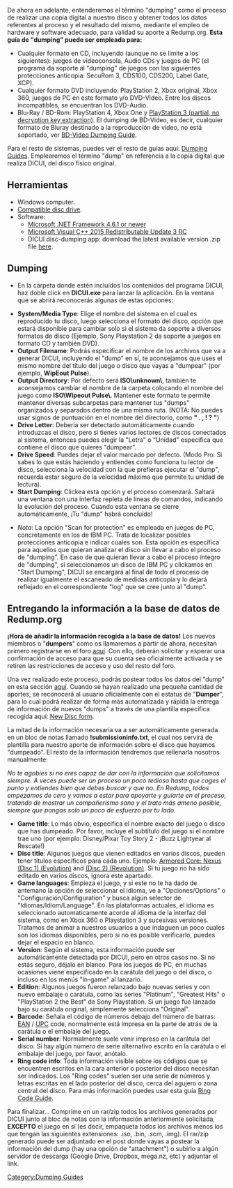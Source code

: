 De ahora en adelante, entenderemos el término "dumping" como el proceso
de realizar una copia digital a nuestro disco y obtener todos los datos
referentes al proceso y el resultado del mismo, mediante el empleo de
hardware y software adecuado, para validad su aporte a Redump.org.
**Esta guía de "dumping" puede ser empleada para:**

  - Cualquier formato en CD, incluyendo (aunque no se limite a los
    siguientes): juegos de videoconsola, Audio CDs y juegos de PC (el
    programa da soporte al "dumping" de juegos con las siguientes
    protecciones anticopia: SecuRom 3, CDS100, CDS200, Label Gate, XCP).
  - Cualquier formato DVD incluyendo: PlayStation 2, Xbox original, Xbox
    360, juegos de PC en este formato y/o DVD-Video. Entre los discos
    incompatibles, se encuentran los DVD-Audio.
  - Blu-Ray / BD-Rom: PlayStation 4, Xbox One y [PlayStation 3 (partial,
    no decryption key
    extraction)](PlayStation_3_Dumping_Guide "wikilink"). El dumping de
    BD-Video, es decir, cualquier formato de Bluray destinado a la
    reproducción de video, no está soportado, ver [BD-Video Dumping
    Guide](BD-Video_Dumping_Guide "wikilink").

Para el resto de sistemas, puedes ver el resto de guías aquí: [Dumping
Guides](Dumping_Guides "wikilink"). Emplearemos el término "dump" en
referencia a la copia digital que realiza DICUI, del disco físico
original.

## Herramientas

  - Windows computer.
  - [Compatible disc
    drive](DiscImageCreator:_Optical_Disc_Drive_Compatibility "wikilink").
  - Software:
      - [Microsoft .NET Framework 4.6.1 or
        newer](https://www.microsoft.com/en-us/download/details.aspx?id=49981)
      - [Microsoft Visual C++ 2015 Redistributable Update 3
        RC](https://www.microsoft.com/en-us/download/details.aspx?id=52685)
      - DICUI disc-dumping app: download the latest available version
        .zip file
        [here](https://github.com/reignstumble/DICUI/releases/latest).

## Dumping

  - En la carpeta donde estén incluídos los contenidos del programa
    DICUI, haz doble click en **DICUI.exe** para lanzar la aplicación.
    En la ventana que se abrirá reconocerás algunas de estas opciones:

<!-- end list -->

  - **System/Media Type**: Elige el nombre del sistema en el cual es
    reproducido tu disco, luego selecciona el formato del disco, opción
    que estará disponible para cambiar solo si el sistema da soporte a
    diversos formatos de disco (Ejemplo, Sony Playstation 2 da soporte a
    juegos en formato CD y también DVD).
  - **Output Filename**: Podrás especificar el nombre de los archivos
    que va a generar DICUI, incluyendo el "dump" en sí, te aconsejamos
    que uses el mismo nombre del título del juego o disco que vayas a
    "dumpear" (por ejemplo, **WipEout Pulse**).
  - **Output Directory**: Por defecto será **ISO\\unknown\\**, también
    te aconsejamos cambiar el nombre de la carpeta colocando el nombre
    del juego como **ISO\\Wipeout Pulse\\**. Mantener este formato te
    permite mantener diversas subcarpetas para mantener tus "dumps"
    organizados y separados dentro de una misma ruta. (NOTA: No puedes
    usar signos de puntuación en el nombre del directorio, como **" . ,
    \! ? "**)
  - **Drive Letter**: Debería ser detectado automáticamente cuando
    introduzcas el disco, pero si tienes varios lectores de discos
    conectados al sistema, entonces puedes elegir la "Letra" o "Unidad"
    especifica que contiene el disco que quieres "dumpear".
  - **Drive Speed**: Puedes dejar el valor marcado por defecto. (Modo
    Pro: Si sabes lo que estás haciendo y entiendes como funciona tu
    lector de disco, selecciona la velocidad con la que prefieras
    ejecutar el "dump", recuerda estar seguro de la velocidad máxima que
    permite tu unidad de lectura).
  - **Start Dumping**: Clickea esta opción y el proceso comenzará.
    Saltará una ventana con una interfaz repleta de líneas de comandos,
    indicando la evolución del proceso. Cuando esta ventana se cierre
    automáticamente, ¡Tu "dump" habrá concluído\!

<!-- end list -->

  - *Nota*: La opción "Scan for protection" es empleada en juegos de PC,
    concretamente en los de IBM PC. Trata de localizar posibles
    protecciones anticopia e indicar cuales son. Esta opción es
    específica para aquellos que quieran analizar el disco sin llevar a
    cabo el proceso de "dumping". En caso de que quieran llevar a cabo
    el proceso íntegro de "dumping", si seleccionamos un disco de IBM PC
    y clickamos en "Start Dumping", DICUI se encargará al final de todo
    el proceso de realizar igualmente el escaneado de medidas anticopia
    y lo dejará reflejado en el correspondiente "log" que se cree junto
    al "dump".

## Entregando la información a la base de datos de Redump.org

**¡Hora de añadir la información recogida a la base de datos\!** Los
nuevos miembros o "**dumpers**" como os llamaremos a partir de ahora,
necesitan primero registrarse en el foro
[aquí](http://forum.redump.org/topic/12228/want-to-register-please-read-first/).
Con ello, deberán solicitar y esperar una confirmación de acceso para
que su cuenta sea oficialmente activada y se retiren las restricciones
de acceso y uso del resto del foro.

Una vez realizado este proceso, podrás postear todos los datos del
"dump" en esta sección [aquí](http://forum.redump.org/forum/11/dumps/).
Cuando se hayan realizado una pequeña cantidad de aportes, se reconocerá
al usuario oficialmente con el estatus de "**Dumper**", para lo cual
podrá realizar de forma más automatizada y rápida la entrega de
información de nuevos "dumps" a través de una plantilla específica
recogida aquí: [New Disc form](http://redump.org/newdisc/).

La mitad de la información necesaria va a ser automáticamente generada
en un bloc de notas llamado **\!submissioninfo.txt**, el cual nos
servirá de plantilla para nuestro aporte de información sobre el disco
que hayamos "dumpeado". El resto de la información tendremos que
rellenarla nosotros manualmente:

*No te agobies si no eres capaz de dar con la información que
solicitamos siempre. A veces puede ser un proceso un poco tedioso hasta
que coges el punto y entiendes bien que debes buscar y que no. En
Redump, todos empezamos de cero y vamos a estar para apoyarte y guiarte
en el proceso, tratando de mostrar un compañerismo sano y el trato más
ameno posible, siempre que pongas solo un poco de esfuerzo por tu lado*.

  - **Game title**: Lo más obvio, especifica el nombre exacto del juego
    o disco que has dumpeado. Por favor, incluye el subtítulo del juego
    si el nombre trae uno (por ejemplo: Disney/Pixar Toy Story 2 - ¡Buzz
    Lightyear al Rescate\!)
  - **Disc title**: Algunos juegos que vienen editados en varios discos,
    pueden tener títulos específicos para cada uno. Ejemplo: [Armored
    Core: Nexus (Disc 1) (Evolution)](http://redump.org/disc/15041/) and
    [(Disc 2) (Revolution)](http://redump.org/disc/15042/). Si tu juego
    no ha sido editado en varios discos, ignora este apartado.
  - **Game languages**: Empieza el juego, y si este no te ha dado de
    antemano la opción de seleccionar el idioma, ve a "Opciones/Options"
    o "Configuración/Configuration" y busca algún selector de
    "Idiomas/Idiom/Language". En las plataformas actuales, el idioma es
    seleccionado automaticamente acorde al idioma de la interfaz del
    sistema, como en Xbox 360 o Playstation 3 y sucesivas versiones.
    Tratamos de animar a nuestros usuarios a que indaguen un poco cuales
    son los idiomas disponibles, pero si no es posible verificarlo,
    puedes dejar el espacio en blanco.
  - **Version**: Según el sistema, esta información puede ser
    automáticamente detectada por DICUI, pero en otros casos no. Si no
    estás seguro, déjalo en blanco. Para los juegos de PC, en muchas
    ocasiones viene especificado en la carátula del juego o del disco, o
    incluso en los menús "in-game" al lanzarlo.
  - **Edition**: Algunos juegos fueron relanzado bajo nuevas series y
    con nuevo embalaje o carátula, como las series "Platinum", "Greatest
    Hits" o "PlayStation 2 the Best" de Sony Playstation. Si un juego
    fue lanzado bajo su carátula original, simplemente selecciona
    "Original".
  - **Barcode**: Señala el código de números debajo del número de
    barras: [EAN](http://en.wikipedia.org/wiki/European_Article_Number)
    / [UPC](http://en.wikipedia.org/wiki/Universal_Product_Code) code,
    normalmente está impresa en la parte de atrás de la carátula o el
    embalaje del juego.
  - **Serial number**: Normalmente suele venir impreso en la carátula
    del disco. Si hay algún número de serie alternativo escrito en la
    carátula o el embalaje del juego, por favor, anótalo.
  - **Ring code info**: Toda información visible sobre los códigos que
    se encuentren escritos en la cara anterior o posterior del disco
    necesitan ser indicados. Los "Ring codes" suelen ser una serie de
    números y letras escritas en el lado posterior del disco, cerca del
    agujero o zona central del disco. Para más información puedes usar
    esta guía [Ring Code Guide](Ring_Code_Guide "wikilink").

Para finalizar... Comprime en un rar/zip todos los archivos generados
por DICUI junto al bloc de notas con la información anteriormente
solicitada, **EXCEPTO** el juego en sí (es decir, empaqueta todos los
archivos menos los que tengan las siguientes extensiones: .iso, .bin,
.scm, .img). El rar/zip generado puede ser adjuntado en el post donde
vayas a postear la información del dump (hay una opción de "attachment")
o subirlo a algún servidor de descarga (Google Drive, Dropbox, mega.nz,
etc) y adjuntar el link.

[Category:Dumping Guides](Category:Dumping_Guides "wikilink")